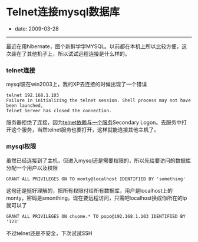 # Telnet连接mysql数据库

- date: 2009-03-28

--------------------------

最近在用hibernate，图个新鲜学学MYSQL。以前都在本机上所以比较方便，这次装在了其他机子上，所以试试远程连接是什么样的。

### telnet连接

mysql装在win2003上，我的XP去连接的时候出现了一个错误

    telnet 192.168.1.103
    Failure in initializing the telnet session. Shell process may not have been launched,    
    Telnet Server has closed the connection.

服务器拒绝了连接，因为[telnet依赖与一个服务](http://www.itnewsgroups.net/group/microsoft.public.windows.server.general/topic6769.aspx)Secondary Logon。去服务中打开这个服务，当然telnet服务也要打开，这样就能连接其他主机了。

### mysql权限

虽然已经连接到了主机，但进入mysql还是需要权限的，所以先给要访问的数据库分配一个用户以及权限

```
GRANT ALL PRIVILEGES ON TO monty@localhost IDENTIFIED BY 'something'
```

这句还是挺好理解的，把所有权限付给所有数据库，用户是localhost上的monty，密码是smonthing。现在要远程访问，只需吧localhost换成你所在的ip就可以了

```
GRANT ALL PRIVILEGES ON chuome.* TO popo@192.168.1.103 IDENTIFIED BY '123'
```

不过telnet还是不安全，下次试试SSH

